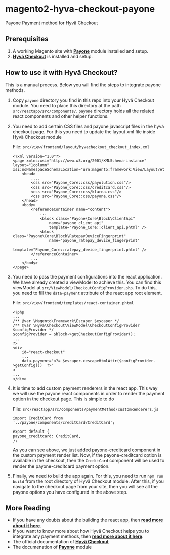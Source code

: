 # magento2-hyva-checkout-payone
Payone Payment method for Hyvä Checkout

## Prerequisites

1. A working Magento site with **[Payone](https://github.com/PAYONE-GmbH/magento-2)** module installed and setup.
2. **[Hyvä Checkout](https://github.com/hyva-themes/magento2-hyva-checkout)** is installed and setup.

## How to use it with Hyvä Checkout?
This is a manual process. Below you will find the steps to integrate payone methods.

1. Copy `payone` directory you find in this repo into your Hyvä Checkout module. You need to place this directory at the path `src/reactapp/src/components/`. `payone` directory holds all the related react components and other helper functions.

2. You need to add certain CSS files and payone javascript files in the
hyvä checkout page. For this you need to update the layout xml file inside Hyvä Checkout module

    File: `src/view/frontend/layout/hyvacheckout_checkout_index.xml`
    ```
    <?xml version="1.0"?>
    <page xmlns:xsi="http://www.w3.org/2001/XMLSchema-instance" layout="1column" xsi:noNamespaceSchemaLocation="urn:magento:framework:View/Layout/etc/page_configuration.xsd">
        <head>
            ....
            <css src="Payone_Core::css/payolution.css"/>
            <css src="Payone_Core::css/creditcard.css"/>
            <css src="Payone_Core::css/klarna.css"/>
            <css src="Payone_Core::css/payone.css"/>
        </head>
        <body>
            <referenceContainer name="content">
                ...
                <block class="Payone\Core\Block\ClientApi"
                    name="payone_client_api"
                    template="Payone_Core::client_api.phtml" />
                <block class="Payone\Core\Block\RatepayDeviceFingerprint"
                    name="payone_ratepay_device_fingerprint"
                    template="Payone_Core::ratepay_device_fingerprint.phtml" />
            </referenceContainer>
            ...
        </body>
    </page>
    ```

3. You need to pass the payment configurations into the react application. We have already created a viewModel to achieve this. You can find this viewModel at `src/ViewModel/CheckoutConfigProvider.php`. To do this, you need to fill the `data-payment` attribute of the react app root element.

    File: `src/view/frontend/templates/react-container.phtml`
    ```
    <?php
    ...
    /** @var \Magento\Framework\Escaper $escaper */
    /** @var \Hyva\Checkout\ViewModel\CheckoutConfigProvider $configProvider */
    $configProvider = $block->getCheckoutConfigProvider();
    ...
    ?>
    <div
        id="react-checkout"
        ...
        data-payment="<?= $escaper->escapeHtmlAttr($configProvider->getConfig())  ?>"
    >
    ...
    </div>
    ```

4. It is time to add custom payment renderers in the react app. This way we will use the payone react components in order to render the payment option in the checkout page. This is simple to do

    File: `src/reactapp/src/components/paymentMethod/customRenderers.js`

    ```
    import CreditCard from '../payone/components/creditCard/CreditCard';

    export default {
    payone_creditcard: CreditCard,
    };
    ```
    As you can see above, we just added payone-creditcard component in the custom payment render list. Now, if the payone-creditcard option is available in the checkout, then the `CreditCard` component will be used to render the payone-creditcard payment option.

5. Finally, we need to build the app again. For this, you need to run `npm run build` from the root directory of Hyvä Checkout module. After this, if you navigate to the checkout page from your site, then you will see all the payone options you have configured in the above step.

## More Reading

- If you have any doubts about the building the react app, then **[read more about it here](https://hyva-themes.github.io/magento2-hyva-checkout/build/)**.
- If you want to know more about how Hyvä Checkout helps you to integrate any payment methods, then **[read more about it here](https://hyva-themes.github.io/magento2-hyva-checkout)**.
- The official documentation of **[Hyvä Checkout](https://hyva-themes.github.io/magento2-hyva-checkout)**
- The documenation of **[Payone](https://github.com/PAYONE-GmbH/magento-2)** module
